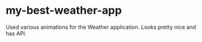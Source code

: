 # my-best-weather-app
Used various animations for the Weather application. Looks pretty nice and has API.

